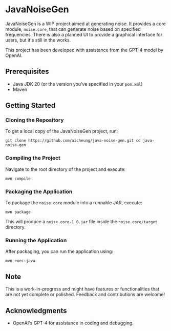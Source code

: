 # JavaNoiseGen

JavaNoiseGen is a WIP project aimed at generating noise. It provides a core module, `noise.core`, that can generate noise based on specified frequencies. There is also a planned UI to provide a graphical interface for users, but it's still in the works.

This project has been developed with assistance from the GPT-4 model by OpenAI.

## Prerequisites

- Java JDK 20 (or the version you've specified in your `pom.xml`)
- Maven

## Getting Started

### Cloning the Repository

To get a local copy of the JavaNoiseGen project, run:

`git clone https://github.com/aicheung/java-noise-gen.git
cd java-noise-gen`

### Compiling the Project

Navigate to the root directory of the project and execute:

`mvn compile`

### Packaging the Application

To package the `noise.core` module into a runnable JAR, execute:

`mvn package`


This will produce a `noise.core-1.0.jar` file inside the `noise.core/target` directory.

### Running the Application

After packaging, you can run the application using:

`mvn exec:java`

## Note

This is a work-in-progress and might have features or functionalities that are not yet complete or polished. Feedback and contributions are welcome!

## Acknowledgments

- OpenAI's GPT-4 for assistance in coding and debugging.
